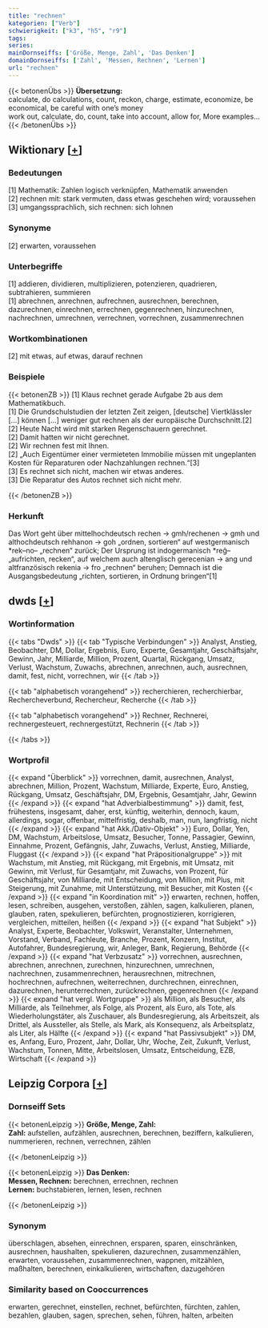 ```yaml
---
title: "rechnen"
kategorien: ["Verb"]
schwierigkeit: ["k3", "h5", "r9"]
tags:
series:
mainDornseiffs: ['Größe, Menge, Zahl', 'Das Denken']
domainDornseiffs: ['Zahl', 'Messen, Rechnen', 'Lernen']
url: "rechnen"
---
```


{{< betonenÜbs >}}
**Übersetzung:**  
calculate, do calculations, count, reckon, charge, estimate, economize, be economical, be careful with one’s money  
work out, calculate, do, count, take into account, allow for, More examples...  
{{< /betonenÜbs >}}

## Wiktionary [[+](https://de.wiktionary.org/wiki/rechnen)]

### Bedeutungen
[1] Mathematik: Zahlen logisch verknüpfen, Mathematik anwenden  
[2] rechnen mit: stark vermuten, dass etwas geschehen wird; voraussehen  
[3] umgangssprachlich, sich rechnen: sich lohnen  

### Synonyme
[2] erwarten, voraussehen  

### Unterbegriffe
[1] addieren, dividieren, multiplizieren, potenzieren, quadrieren, subtrahieren, summieren  
[1] abrechnen, anrechnen, aufrechnen, ausrechnen, berechnen, dazurechnen, einrechnen, errechnen, gegenrechnen, hinzurechnen, nachrechnen, umrechnen, verrechnen, vorrechnen, zusammenrechnen  

### Wortkombinationen
[2] mit etwas, auf etwas, darauf rechnen  

### Beispiele
{{< betonenZB >}}
[1] Klaus rechnet gerade Aufgabe 2b aus dem Mathematikbuch.  
[1] Die Grundschulstudien der letzten Zeit zeigen, [deutsche] Viertklässler […] können […] weniger gut rechnen als der europäische Durchschnitt.[2]  
[2] Heute Nacht wird mit starken Regenschauern gerechnet.  
[2] Damit hatten wir nicht gerechnet.  
[2] Wir rechnen fest mit Ihnen.  
[2] „Auch Eigentümer einer vermieteten Immobilie müssen mit ungeplanten Kosten für Reparaturen oder Nachzahlungen rechnen.“[3]  
[3] Es rechnet sich nicht, machen wir etwas anderes.  
[3] Die Reparatur des Autos rechnet sich nicht mehr.  

{{< /betonenZB >}}
### Herkunft
Das Wort geht über mittelhochdeutsch rechen → gmh/rechenen → gmh und althochdeutsch rehhanon → goh „ordnen, sortieren“ auf westgermanisch *rek–no– „rechnen“ zurück; Der Ursprung ist indogermanisch *reĝ– „aufrichten, recken“, auf welchem auch altenglisch gerecenian → ang und altfranzösisch rekenia → fro „rechnen“ beruhen; Demnach ist die Ausgangsbedeutung „richten, sortieren, in Ordnung bringen“[1]  



## dwds [[+](https://www.dwds.de/wb/rechnen)]

### Wortinformation
{{< tabs "Dwds" >}}
{{< tab "Typische Verbindungen" >}}
Analyst, Anstieg, Beobachter, DM, Dollar, Ergebnis, Euro, Experte, Gesamtjahr, Geschäftsjahr, Gewinn, Jahr, Milliarde, Million, Prozent, Quartal, Rückgang, Umsatz, Verlust, Wachstum, Zuwachs, abrechnen, anrechnen, auch, ausrechnen, damit, fest, nicht, vorrechnen, wir
{{< /tab >}}

{{< tab "alphabetisch vorangehend" >}}
recherchieren, recherchierbar, Rechercheverbund, Rechercheur, Recherche
{{< /tab >}}

{{< tab "alphabetisch vorangehend" >}}
Rechner, Rechnerei, rechnergesteuert, rechnergestützt, Rechnerin
{{< /tab >}}

{{< /tabs >}}

### Wortprofil
{{< expand "Überblick" >}} vorrechnen, damit, ausrechnen, Analyst, abrechnen, Million, Prozent, Wachstum, Milliarde, Experte, Euro, Anstieg, Rückgang, Umsatz, Geschäftsjahr, DM, Ergebnis, Gesamtjahr, Jahr, Gewinn {{< /expand >}}
{{< expand "hat Adverbialbestimmung" >}} damit, fest, frühestens, insgesamt, daher, erst, künftig, weiterhin, dennoch, kaum, allerdings, sogar, offenbar, mittelfristig, deshalb, man, nun, langfristig, nicht {{< /expand >}}
{{< expand "hat Akk./Dativ-Objekt" >}} Euro, Dollar, Yen, DM, Wachstum, Arbeitslose, Umsatz, Besucher, Tonne, Passagier, Gewinn, Einnahme, Prozent, Gefängnis, Jahr, Zuwachs, Verlust, Anstieg, Milliarde, Fluggast {{< /expand >}}
{{< expand "hat Präpositionalgruppe" >}} mit Wachstum, mit Anstieg, mit Rückgang, mit Ergebnis, mit Umsatz, mit Gewinn, mit Verlust, für Gesamtjahr, mit Zuwachs, von Prozent, für Geschäftsjahr, von Milliarde, mit Entscheidung, von Million, mit Plus, mit Steigerung, mit Zunahme, mit Unterstützung, mit Besucher, mit Kosten {{< /expand >}}
{{< expand "in Koordination mit" >}} erwarten, rechnen, hoffen, lesen, schreiben, ausgehen, verstoßen, zählen, sagen, kalkulieren, planen, glauben, raten, spekulieren, befürchten, prognostizieren, korrigieren, vergleichen, mitteilen, heißen {{< /expand >}}
{{< expand "hat Subjekt" >}} Analyst, Experte, Beobachter, Volkswirt, Veranstalter, Unternehmen, Vorstand, Verband, Fachleute, Branche, Prozent, Konzern, Institut, Autofahrer, Bundesregierung, wir, Anleger, Bank, Regierung, Behörde {{< /expand >}}
{{< expand "hat Verbzusatz" >}} vorrechnen, ausrechnen, abrechnen, anrechnen, zurechnen, hinzurechnen, umrechnen, nachrechnen, zusammenrechnen, herausrechnen, mitrechnen, hochrechnen, aufrechnen, weiterrechnen, durchrechnen, einrechnen, dazurechnen, herunterrechnen, zurückrechnen, gegenrechnen {{< /expand >}}
{{< expand "hat vergl. Wortgruppe" >}} als Million, als Besucher, als Milliarde, als Teilnehmer, als Folge, als Prozent, als Euro, als Tote, als Wiederholungstäter, als Zuschauer, als Bundesregierung, als Arbeitszeit, als Drittel, als Aussteller, als Stelle, als Mark, als Konsequenz, als Arbeitsplatz, als Liter, als Hälfte {{< /expand >}}
{{< expand "hat Passivsubjekt" >}} DM, es, Anfang, Euro, Prozent, Jahr, Dollar, Uhr, Woche, Zeit, Zukunft, Verlust, Wachstum, Tonnen, Mitte, Arbeitslosen, Umsatz, Entscheidung, EZB, Wirtschaft {{< /expand >}}

## Leipzig Corpora [[+](https://corpora.uni-leipzig.de/en/res?word=rechnen&corpusId=deu_newscrawl-public_2018)]

### Dornseiff Sets
{{< betonenLeipzig >}}
**Größe, Menge, Zahl:**  
**Zahl:** aufstellen, aufzählen, ausrechnen, berechnen, beziffern, kalkulieren, nummerieren, rechnen, verrechnen, zählen  

{{< /betonenLeipzig >}}


{{< betonenLeipzig >}}
**Das Denken:**  
**Messen, Rechnen:** berechnen, errechnen, rechnen  
**Lernen:** buchstabieren, lernen, lesen, rechnen  

{{< /betonenLeipzig >}}

### Synonym
überschlagen, absehen, einrechnen, ersparen, sparen, einschränken, ausrechnen, haushalten, spekulieren, dazurechnen, zusammenzählen, erwarten, voraussehen, zusammenrechnen, wappnen, mitzählen, maßhalten, berechnen, einkalkulieren, wirtschaften, dazugehören


### Similarity based on Cooccurrences
erwarten, gerechnet, einstellen, rechnet, befürchten, fürchten, zahlen, bezahlen, glauben, sagen, sprechen, sehen, führen, halten, arbeiten

